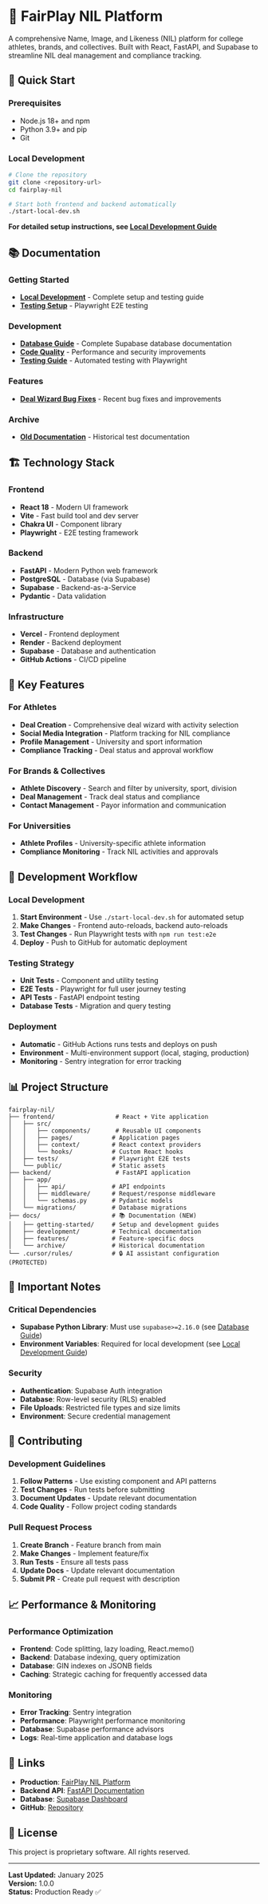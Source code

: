 # 🏈 FairPlay NIL Platform

A comprehensive Name, Image, and Likeness (NIL) platform for college athletes, brands, and collectives. Built with React, FastAPI, and Supabase to streamline NIL deal management and compliance tracking.

## 🚀 Quick Start

### Prerequisites
- Node.js 18+ and npm
- Python 3.9+ and pip
- Git

### Local Development
```bash
# Clone the repository
git clone <repository-url>
cd fairplay-nil

# Start both frontend and backend automatically
./start-local-dev.sh
```

**For detailed setup instructions, see [Local Development Guide](docs/getting-started/local-development.md)**

## 📚 Documentation

### Getting Started
- **[Local Development](docs/getting-started/local-development.md)** - Complete setup and testing guide
- **[Testing Setup](docs/getting-started/local-development.md#testing-with-playwright)** - Playwright E2E testing

### Development
- **[Database Guide](docs/development/database/supabase-guide.md)** - Complete Supabase database documentation
- **[Code Quality](docs/development/code-quality/improvements.md)** - Performance and security improvements
- **[Testing Guide](docs/getting-started/local-development.md#testing-with-playwright)** - Automated testing with Playwright

### Features
- **[Deal Wizard Bug Fixes](docs/features/deal-wizard/bug-fixes.md)** - Recent bug fixes and improvements

### Archive
- **[Old Documentation](docs/archive/old-docs/)** - Historical test documentation

## 🏗️ Technology Stack

### Frontend
- **React 18** - Modern UI framework
- **Vite** - Fast build tool and dev server
- **Chakra UI** - Component library
- **Playwright** - E2E testing framework

### Backend
- **FastAPI** - Modern Python web framework
- **PostgreSQL** - Database (via Supabase)
- **Supabase** - Backend-as-a-Service
- **Pydantic** - Data validation

### Infrastructure
- **Vercel** - Frontend deployment
- **Render** - Backend deployment
- **Supabase** - Database and authentication
- **GitHub Actions** - CI/CD pipeline

## 🎯 Key Features

### For Athletes
- **Deal Creation** - Comprehensive deal wizard with activity selection
- **Social Media Integration** - Platform tracking for NIL compliance
- **Profile Management** - University and sport information
- **Compliance Tracking** - Deal status and approval workflow

### For Brands & Collectives
- **Athlete Discovery** - Search and filter by university, sport, division
- **Deal Management** - Track deal status and compliance
- **Contact Management** - Payor information and communication

### For Universities
- **Athlete Profiles** - University-specific athlete information
- **Compliance Monitoring** - Track NIL activities and approvals

## 🔧 Development Workflow

### Local Development
1. **Start Environment** - Use `./start-local-dev.sh` for automated setup
2. **Make Changes** - Frontend auto-reloads, backend auto-reloads
3. **Test Changes** - Run Playwright tests with `npm run test:e2e`
4. **Deploy** - Push to GitHub for automatic deployment

### Testing Strategy
- **Unit Tests** - Component and utility testing
- **E2E Tests** - Playwright for full user journey testing
- **API Tests** - FastAPI endpoint testing
- **Database Tests** - Migration and query testing

### Deployment
- **Automatic** - GitHub Actions runs tests and deploys on push
- **Environment** - Multi-environment support (local, staging, production)
- **Monitoring** - Sentry integration for error tracking

## 📊 Project Structure

```
fairplay-nil/
├── frontend/                 # React + Vite application
│   ├── src/
│   │   ├── components/       # Reusable UI components
│   │   ├── pages/           # Application pages
│   │   ├── context/         # React context providers
│   │   └── hooks/           # Custom React hooks
│   ├── tests/               # Playwright E2E tests
│   └── public/              # Static assets
├── backend/                  # FastAPI application
│   ├── app/
│   │   ├── api/             # API endpoints
│   │   ├── middleware/      # Request/response middleware
│   │   └── schemas.py       # Pydantic models
│   └── migrations/          # Database migrations
├── docs/                    # 📚 Documentation (NEW)
│   ├── getting-started/     # Setup and development guides
│   ├── development/         # Technical documentation
│   ├── features/            # Feature-specific docs
│   └── archive/             # Historical documentation
└── .cursor/rules/           # 🔒 AI assistant configuration (PROTECTED)
```

## 🚨 Important Notes

### Critical Dependencies
- **Supabase Python Library**: Must use `supabase>=2.16.0` (see [Database Guide](docs/development/database/supabase-guide.md))
- **Environment Variables**: Required for local development (see [Local Development Guide](docs/getting-started/local-development.md))

### Security
- **Authentication**: Supabase Auth integration
- **Database**: Row-level security (RLS) enabled
- **File Uploads**: Restricted file types and size limits
- **Environment**: Secure credential management

## 🤝 Contributing

### Development Guidelines
1. **Follow Patterns** - Use existing component and API patterns
2. **Test Changes** - Run tests before submitting
3. **Document Updates** - Update relevant documentation
4. **Code Quality** - Follow project coding standards

### Pull Request Process
1. **Create Branch** - Feature branch from main
2. **Make Changes** - Implement feature/fix
3. **Run Tests** - Ensure all tests pass
4. **Update Docs** - Update relevant documentation
5. **Submit PR** - Create pull request with description

## 📈 Performance & Monitoring

### Performance Optimization
- **Frontend**: Code splitting, lazy loading, React.memo()
- **Backend**: Database indexing, query optimization
- **Database**: GIN indexes on JSONB fields
- **Caching**: Strategic caching for frequently accessed data

### Monitoring
- **Error Tracking**: Sentry integration
- **Performance**: Playwright performance monitoring
- **Database**: Supabase performance advisors
- **Logs**: Real-time application and database logs

## 🔗 Links

- **Production**: [FairPlay NIL Platform](https://fairplay-nil.vercel.app)
- **Backend API**: [FastAPI Documentation](https://fairplay-nil-backend.onrender.com/docs)
- **Database**: [Supabase Dashboard](https://supabase.com/dashboard/project/izitucbtlygkzncwmsjl)
- **GitHub**: [Repository](https://github.com/your-org/fairplay-nil)

## 📝 License

This project is proprietary software. All rights reserved.

---

**Last Updated:** January 2025  
**Version:** 1.0.0  
**Status:** Production Ready ✅
